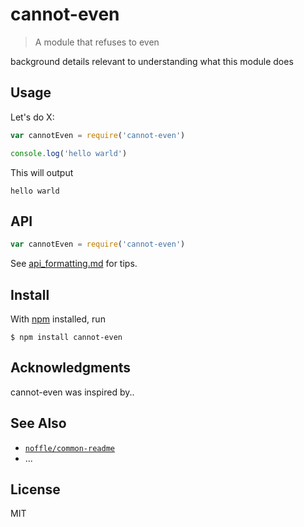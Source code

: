 # cannot-even

> A module that refuses to even

background details relevant to understanding what this module does

## Usage

Let's do X:

```js
var cannotEven = require('cannot-even')

console.log('hello warld')
```

This will output

```
hello warld
```

## API

```js
var cannotEven = require('cannot-even')
```

See [api_formatting.md](api_formatting.md) for tips.

## Install

With [npm](https://npmjs.org/) installed, run

```
$ npm install cannot-even
```

## Acknowledgments

cannot-even was inspired by..

## See Also

- [`noffle/common-readme`](https://github.com/noffle/common-readme)
- ...

## License

MIT

